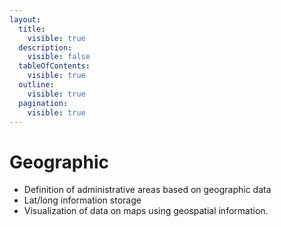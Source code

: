```yaml
---
layout:
  title:
    visible: true
  description:
    visible: false
  tableOfContents:
    visible: true
  outline:
    visible: true
  pagination:
    visible: true
---
```


# Geographic

* Definition of administrative areas based on geographic data
* Lat/long information storage
* Visualization of data on maps using geospatial information.&#x20;

